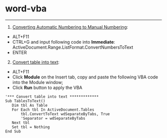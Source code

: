 # word-vba
---
1. [Converting Automatic Numbering to Manual Numbering](https://wordribbon.tips.net/T010248_Converting_Automatic_Numbering_to_Manual_Numbering.html):
  - ALT+F11
  - CTRL+G and input following code into **Immediate**: ActiveDocument.Range.ListFormat.ConvertNumbersToText
  - ENTER
2. [Convert table into text](https://www.extendoffice.com/documents/word/994-word-convert-multiple-tables-to-text.html):
 - ALT+F11
 - Click **Module** on the Insert tab, copy and paste the following VBA code into the Module window;
 - Click **Run** button to apply the VBA
 ```VBA
'*** Convert table into text *************
Sub TablesToText()
    Dim tbl As Table
    For Each tbl In ActiveDocument.Tables
        tbl.ConvertToText wdSeparateByTabs, True
        'Separator = wdSeparateByTabs
    Next tbl
    Set tbl = Nothing
End Sub
 ```
